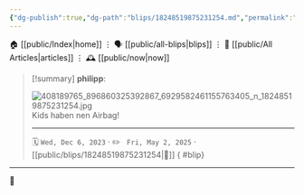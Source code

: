 ```yaml
---
{"dg-publish":true,"dg-path":"blips/18248519875231254.md","permalink":"/blips/18248519875231254/","title":"philipp on instagram @ 2023-12-06"}
---
```



<div class="transclusion internal-embed is-loaded"><div class="markdown-embed">




🏠 [[public/Index\|home]]  ⋮ 🗣️ [[public/all-blips\|blips]] ⋮  📝 [[public/All Articles\|articles]]  ⋮ 🕰️ [[public/now\|now]]


</div></div>


> [!summary] **philipp**:
>
> ![408189765_896860325392867_6929582461155763405_n_18248519875231254.jpg](/img/user/attachments/408189765_896860325392867_6929582461155763405_n_18248519875231254.jpg)
> Kids haben nen Airbag!
> - - -
>
> 🗓️ <code>Wed, Dec 6, 2023</code>  · ✏️ <code> Fri, May 2, 2025</code>  · [[public/blips/18248519875231254\|🔗]]
{ #blip}


- - -

 👾
